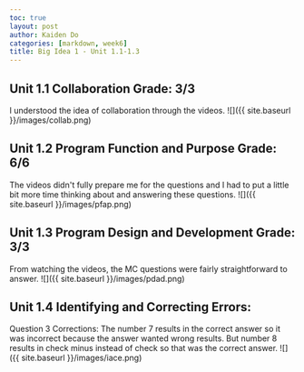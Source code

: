 ```yaml
---
toc: true
layout: post
author: Kaiden Do
categories: [markdown, week6]
title: Big Idea 1 - Unit 1.1-1.3
---
```


## Unit 1.1 Collaboration Grade: 3/3
I understood the idea of collaboration through the videos.
![]({{ site.baseurl }}/images/collab.png)

## Unit 1.2 Program Function and Purpose Grade: 6/6
The videos didn't fully prepare me for the questions and I had to put a little bit more time thinking about and answering these questions.
![]({{ site.baseurl }}/images/pfap.png)

## Unit 1.3 Program Design and Development Grade: 3/3
From watching the videos, the MC questions were fairly straightforward to answer.
![]({{ site.baseurl }}/images/pdad.png)

## Unit 1.4 Identifying and Correcting Errors:
Question 3 Corrections: The number 7 results in the correct answer so it was incorrect because the answer wanted wrong results. But number 8 results in check minus instead of check so that was the correct answer.
![]({{ site.baseurl }}/images/iace.png)